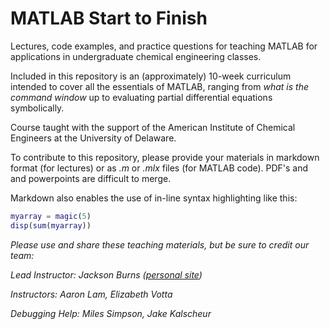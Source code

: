 # MATLAB Start to Finish
Lectures, code examples, and practice questions for teaching MATLAB for applications in undergraduate chemical engineering classes.

Included in this repository is an (approximately) 10-week curriculum intended to cover all the essentials of MATLAB, ranging from *what is the command window* up to evaluating partial differential equations symbolically.

Course taught with the support of the American Institute of Chemical Engineers at the University of Delaware.

To contribute to this repository, please provide your materials in markdown format (for lectures) or as *.m* or *.mlx* files (for MATLAB code). PDF's and and powerpoints are difficult to merge.

Markdown also enables the use of in-line syntax highlighting like this:

```matlab
myarray = magic(5)
disp(sum(myarray))
```

*Please use and share these teaching materials, but be sure to credit our team:*

*Lead Instructor: Jackson Burns ([personal site](https://jacksonwarnerburns.com))*

*Instructors: Aaron Lam, Elizabeth Votta*

*Debugging Help: Miles Simpson, Jake Kalscheur*
